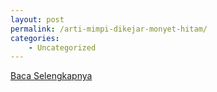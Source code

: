 ```yaml
---
layout: post
permalink: /arti-mimpi-dikejar-monyet-hitam/
categories:
    - Uncategorized
---
```


[Baca Selengkapnya](/10)